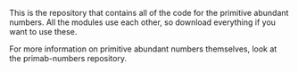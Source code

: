 This is the repository that contains all of the code for the primitive abundant numbers.
All the modules use each other, so download everything if you want to use these.

For more information on primitive abundant numbers themselves, look at the primab-numbers
repository.
